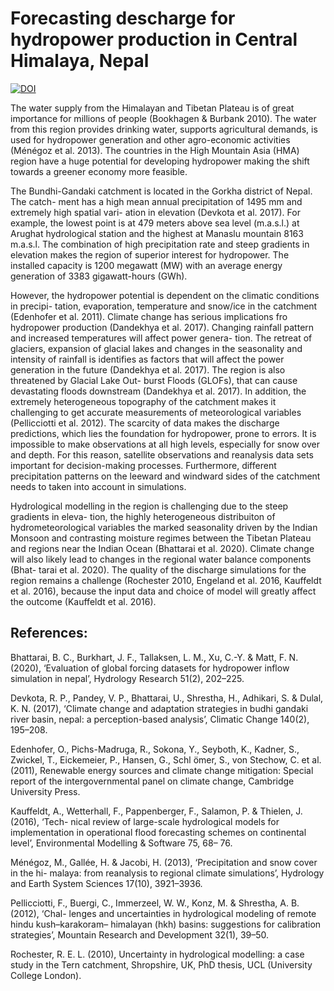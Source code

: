 # Forecasting descharge for hydropower production in Central Himalaya, Nepal
[![DOI](https://zenodo.org/badge/472295880.svg)](https://zenodo.org/badge/latestdoi/472295880)


The water supply from the Himalayan and Tibetan Plateau is of great importance for millions of people (Bookhagen & Burbank 2010). The water from this region provides drinking water, supports agricultural demands, is used for hydropower generation and other agro-economic activities (Ménégoz et al. 2013). The countries in the High Mountain Asia (HMA) region have a huge potential for developing hydropower making the shift towards a greener economy more feasible.

The Bundhi-Gandaki catchment is located in the Gorkha district of Nepal. The catch- ment has a high mean annual precipitation of 1495 mm and extremely high spatial vari- ation in elevation (Devkota et al. 2017). For example, the lowest point is at 479 meters above sea level (m.a.s.l.) at Arughat hydrological station and the highest at Manaslu mountain 8163 m.a.s.l. The combination of high precipitation rate and steep gradients in elevation makes the region of superior interest for hydropower. The installed capacity is 1200 megawatt (MW) with an average energy generation of 3383 gigawatt-hours (GWh).

However, the hydropower potential is dependent on the climatic conditions in precipi- tation, evaporation, temperature and snow/ice in the catchment (Edenhofer et al. 2011). Climate change has serious implications fro hydropower production (Dandekhya et al. 2017). Changing rainfall pattern and increased temperatures will affect power genera- tion. The retreat of glaciers, expansion of glacial lakes and changes in the seasonality and intensity of rainfall is identifies as factors that will affect the power generation in the future (Dandekhya et al. 2017). The region is also threatened by Glacial Lake Out- burst Floods (GLOFs), that can cause devastating floods downstream (Dandekhya et al. 2017). In addition, the extremely heterogeneous topography of the catchment makes it challenging to get accurate measurements of meteorological variables (Pellicciotti et al. 2012). The scarcity of data makes the discharge predictions, which lies the foundation for hydropower, prone to errors. It is impossible to make observations at all high levels, especially for snow over and depth. For this reason, satellite observations and reanalysis data sets important for decision-making processes. Furthermore, different precipitation patterns on the leeward and windward sides of the catchment needs to taken into account in simulations.

Hydrological modelling in the region is challenging due to the steep gradients in eleva- tion, the highly heterogeneous distribuiton of hydrometeorological variables the marked seasonality driven by the Indian Monsoon and contrasting moisture regimes between the Tibetan Plateau and regions near the Indian Ocean (Bhattarai et al. 2020). Climate change will also likely lead to changes in the regional water balance components (Bhat- tarai et al. 2020). The quality of the discharge simulations for the region remains a challenge (Rochester 2010, Engeland et al. 2016, Kauffeldt et al. 2016), because the input data and choice of model will greatly affect the outcome (Kauffeldt et al. 2016).


## References:

Bhattarai, B. C., Burkhart, J. F., Tallaksen, L. M., Xu, C.-Y. & Matt, F. N. (2020), ‘Evaluation of global forcing datasets for hydropower inflow simulation in nepal’, Hydrology Research 51(2), 202–225.

Devkota, R. P., Pandey, V. P., Bhattarai, U., Shrestha, H., Adhikari, S. & Dulal, K. N. (2017), ‘Climate change and adaptation strategies in budhi gandaki river basin, nepal: a perception-based analysis’, Climatic Change 140(2), 195–208.


Edenhofer, O., Pichs-Madruga, R., Sokona, Y., Seyboth, K., Kadner, S., Zwickel, T., Eickemeier, P., Hansen, G., Schl ̈omer, S., von Stechow, C. et al. (2011), Renewable energy sources and climate change mitigation: Special report of the intergovernmental panel on climate change, Cambridge University Press.

Kauffeldt, A., Wetterhall, F., Pappenberger, F., Salamon, P. & Thielen, J. (2016), ‘Tech- nical review of large-scale hydrological models for implementation in operational flood forecasting schemes on continental level’, Environmental Modelling & Software 75, 68– 76.

Ménégoz, M., Gallée, H. & Jacobi, H. (2013), ‘Precipitation and snow cover in the hi- malaya: from reanalysis to regional climate simulations’, Hydrology and Earth System Sciences 17(10), 3921–3936.

Pellicciotti, F., Buergi, C., Immerzeel, W. W., Konz, M. & Shrestha, A. B. (2012), ‘Chal- lenges and uncertainties in hydrological modeling of remote hindu kush–karakoram– himalayan (hkh) basins: suggestions for calibration strategies’, Mountain Research and Development 32(1), 39–50.


Rochester, R. E. L. (2010), Uncertainty in hydrological modelling: a case study in the Tern catchment, Shropshire, UK, PhD thesis, UCL (University College London).

